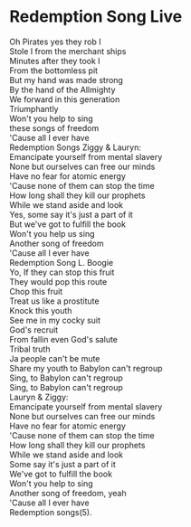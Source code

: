 # Redemption Song Live

Oh Pirates yes they rob I  
Stole I from the merchant ships  
Minutes after they took I  
From the bottomless pit  
But my hand was made strong  
By the hand of the Allmighty  
We forward in this generation  
Triumphantly  
Won't you help to sing  
these songs of freedom  
'Cause all I ever have  
Redemption Songs Ziggy & Lauryn:  
Emancipate yourself from mental slavery  
None but ourselves can free our minds  
Have no fear for atomic energy  
'Cause none of them can stop the time  
How long shall they kill our prophets  
While we stand aside and look  
Yes, some say it's just a part of it  
But we've got to fulfill the book  
Won't you help us sing  
Another song of freedom  
'Cause all I ever have  
Redemption Song L. Boogie  
Yo, If they can stop this fruit  
They would pop this route  
Chop this fruit  
Treat us like a prostitute  
Knock this youth  
See me in my cocky suit  
God's recruit  
From fallin even God's salute  
Tribal truth  
Ja people can't be mute  
Share my youth to Babylon can't regroup  
Sing, to Babylon can't regroup  
Sing, to Babylon can't regroup  
Lauryn & Ziggy:  
Emancipate yourself from mental slavery  
None but ourselves can free our minds  
Have no fear for atomic energy  
'Cause none of them can stop the time  
How long shall they kill our prophets  
While we stand aside and look  
Some say it's just a part of it  
We've got to fulfill the book  
Won't you help to sing  
Another song of freedom, yeah  
'Cause all I ever have  
Redemption songs(5).

